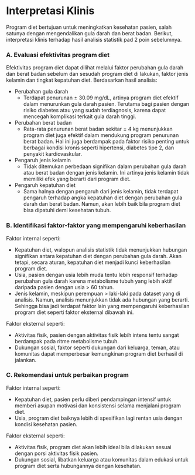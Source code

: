 # Interpretasi Klinis
Program diet bertujuan untuk meningkatkan kesehatan pasien, salah satunya dengan mengendalikan gula darah dan berat badan. Berikut, interpretasi klinis terhadap hasil analisis statistik pad 2 poin sebelumnya.

### A. Evaluasi efektivitas program diet
Efektivitas program diet dapat dilihat melalui faktor perubahan gula darah dan berat badan sebelum dan sesudah program diet di lakukan, faktor jenis kelamin dan tingkat kepatuhan diet.
Berdasarkan hasil analisis:
    
- Perubahan gula darah 
  * Terdapat penurunan ± 30.09 mg/dL, artinya program diet efektif dalam menurunkan gula darah pasien. Terutama bagi pasien dengan risiko diabetes atau yang sudah terdiagnosis, karena dapat mencegah komplikasi terkait gula darah tinggi.
- Perubahan berat badan
  * Rata-rata penurunan berat badan sekitar ± 4 kg menunjukkan program diet juga efektif dalam mendukung program penurunan berat badan. Hal ini juga berdampak pada faktor risiko penting untuk berbagai kondisi kronis seperti hipertensi, diabetes tipe 2, dan penyakit kardiovaskular.
- Pengaruh jenis kelamin
  * Tidak ditemukan perbedaan signifikan dalam perubahan gula darah atau berat badan dengan jenis kelamin. Ini artinya jenis kelamin tidak memiliki efek yang berarti dari program diet.
- Pengaruh kepatuhan diet
  * Sama halnya dengan pengaruh dari jenis kelamin, tidak terdapat pengaruh terhadap angka kepatuhan diet dengan perubahan gula darah dan berat badan. Namun, akan lebih baik bila program diet bisa dipatuhi demi kesehatan tubuh.

### B. Identifikasi faktor-faktor yang mempengaruhi keberhasilan
Faktor internal seperti:
- Kepatuhan diet, walopun analisis statistik tidak menunjukkan hubungan signifikan antara kepatuhan diet dengan perubahan gula darah. Akan tetapi, secara aturan, kepatuhan diet menjadi kunci keberhasilan program diet.
- Usia, pasien dengan usia lebih muda tentu lebih responsif terhadap perubahan gula darah karena metabolisme tubuh yang lebih aktif daripada pasien dengan usia > 60 tahun.
- Jenis kelamin, meskipun perempuan > laki-laki pada dataset yang di analisis. Namun, analisis menunjukkan tidak ada hubungan yang berarti. Sehingga bisa jadi terdapat faktor lain yang mempengaruhi keberhasilan program diet seperti faktor eksternal dibawah ini.

Faktor eksternal seperti:
- Aktivitas fisik, pasien dengan aktivitas fisik lebih intens tentu sangat berdampak pada ritme metabolisme tubuh. 
- Dukungan sosial, faktor seperti dukungan dari keluarga, teman, atau komunitas dapat memperbesar kemungkinan program diet berhasil di jalankan.

### C. Rekomendasi untuk perbaikan program
Faktor internal seperti:
- Kepatuhan diet, pasien perlu diberi pendampingan intensif untuk memberi asupan motivasi dan konsistensi selama menjalani program diet.
- Usia, program diet baiknya lebih di spesifikan lagi rentan usia dengan kondisi kesehatan pasien.
   
Faktor eksternal seperti:
- Aktivitas fisik, program diet akan lebih ideal bila dilakukan sesuai dengan porsi aktivitas fisik pasien. 
- Dukungan sosial, libatkan keluarga atau komunitas dalam edukasi untuk program diet serta hubungannya dengan kesehatan.
